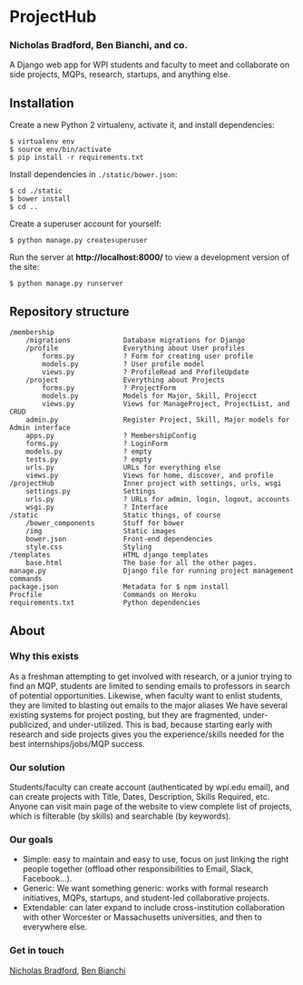 # ProjectHub
### Nicholas Bradford, Ben Bianchi, and co.
A Django web app for WPI students and faculty to meet and collaborate on side projects, MQPs, research, startups, and anything else.

## Installation

Create a new Python 2 virtualenv, activate it, and install dependencies:

    $ virtualenv env
    $ source env/bin/activate
    $ pip install -r requirements.txt

Install dependencies in `./static/bower.json`:

    $ cd ./static
    $ bower install
    $ cd ..

Create a superuser account for yourself:

    $ python manage.py createsuperuser

Run the server at **http://localhost:8000/** to view a development version of the site:

    $ python manage.py runserver

## Repository structure

    /membership
        /migrations             Database migrations for Django
        /profile                Everything about User profiles
            forms.py            ? Form for creating user profile
            models.py           ? User profile model
            views.py            ? ProfileRead and ProfileUpdate
        /project                Everything about Projects
            forms.py            ? ProjectForm
            models.py           Models for Major, Skill, Projecct
            views.py            Views for ManageProject, ProjectList, and CRUD
        admin.py                Register Project, Skill, Major models for Admin interface
        apps.py                 ? MembershipConfig
        forms.py                ? LoginForm
        models.py               ? empty
        tests.py                ? empty
        urls.py                 URLs for everything else
        views.py                Views for home, discover, and profile
    /projectHub                 Inner project with settings, urls, wsgi
        settings.py             Settings
        urls.py                 ? URLs for admin, login, logout, accounts
        wsgi.py                 ? Interface
    /static                     Static things, of course
        /bower_components       Stuff for bower
        /img                    Static images
        bower.json              Front-end dependencies
        style.css               Styling
    /templates                  HTML django templates
        base.html               The base for all the other pages.
    manage.py                   Django file for running project management commands
    package.json                Metadata for $ npm install
    Procfile                    Commands on Heroku
    requirements.txt            Python dependencies


## About

### Why this exists

As a freshman attempting to get involved with research, or a junior trying to find an MQP, students are limited to sending emails to professors in search of potential opportunities. Likewise, when faculty want to enlist students, they are limited to blasting out emails to the major aliases We have several existing systems for project posting, but they are fragmented, under-publicized, and under-utilized. This is bad, because starting early with research and side projects gives you the experience/skills needed for the best internships/jobs/MQP success.

### Our solution

Students/faculty can create account (authenticated by wpi.edu email), and can create projects with Title, Dates, Description, Skills Required, etc. Anyone can visit main page of the website to view complete list of projects, which is filterable (by skills) and searchable (by keywords).

### Our goals

* Simple: easy to maintain and easy to use, focus on just linking the right people together (offload other responsibilities to Email, Slack, Facebook…).
* Generic: We want something generic: works with formal research initiatives, MQPs, startups, and student-led collaborative projects.
* Extendable: can later expand to include cross-institution collaboration with other Worcester or Massachusetts universities, and then to everywhere else.

### Get in touch

[Nicholas Bradford](https://www.NicholasSBradford.com), [Ben Bianchi](https://github.com/benbianchi)

